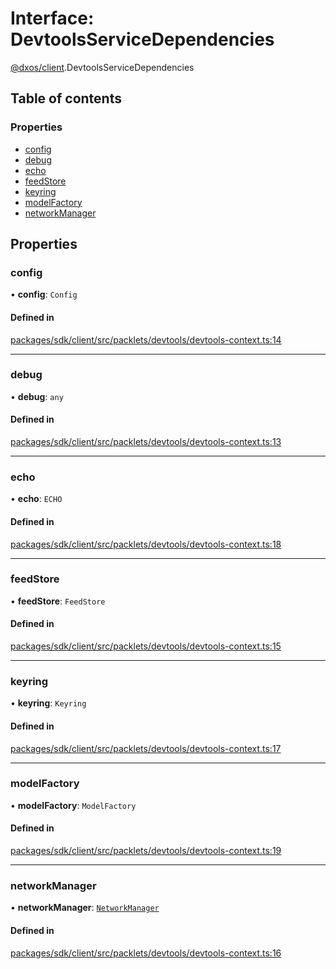 # Interface: DevtoolsServiceDependencies

[@dxos/client](../modules/dxos_client.md).DevtoolsServiceDependencies

## Table of contents

### Properties

- [config](dxos_client.DevtoolsServiceDependencies.md#config)
- [debug](dxos_client.DevtoolsServiceDependencies.md#debug)
- [echo](dxos_client.DevtoolsServiceDependencies.md#echo)
- [feedStore](dxos_client.DevtoolsServiceDependencies.md#feedstore)
- [keyring](dxos_client.DevtoolsServiceDependencies.md#keyring)
- [modelFactory](dxos_client.DevtoolsServiceDependencies.md#modelfactory)
- [networkManager](dxos_client.DevtoolsServiceDependencies.md#networkmanager)

## Properties

### config

• **config**: `Config`

#### Defined in

[packages/sdk/client/src/packlets/devtools/devtools-context.ts:14](https://github.com/dxos/dxos/blob/32ae9b579/packages/sdk/client/src/packlets/devtools/devtools-context.ts#L14)

___

### debug

• **debug**: `any`

#### Defined in

[packages/sdk/client/src/packlets/devtools/devtools-context.ts:13](https://github.com/dxos/dxos/blob/32ae9b579/packages/sdk/client/src/packlets/devtools/devtools-context.ts#L13)

___

### echo

• **echo**: `ECHO`

#### Defined in

[packages/sdk/client/src/packlets/devtools/devtools-context.ts:18](https://github.com/dxos/dxos/blob/32ae9b579/packages/sdk/client/src/packlets/devtools/devtools-context.ts#L18)

___

### feedStore

• **feedStore**: `FeedStore`

#### Defined in

[packages/sdk/client/src/packlets/devtools/devtools-context.ts:15](https://github.com/dxos/dxos/blob/32ae9b579/packages/sdk/client/src/packlets/devtools/devtools-context.ts#L15)

___

### keyring

• **keyring**: `Keyring`

#### Defined in

[packages/sdk/client/src/packlets/devtools/devtools-context.ts:17](https://github.com/dxos/dxos/blob/32ae9b579/packages/sdk/client/src/packlets/devtools/devtools-context.ts#L17)

___

### modelFactory

• **modelFactory**: `ModelFactory`

#### Defined in

[packages/sdk/client/src/packlets/devtools/devtools-context.ts:19](https://github.com/dxos/dxos/blob/32ae9b579/packages/sdk/client/src/packlets/devtools/devtools-context.ts#L19)

___

### networkManager

• **networkManager**: [`NetworkManager`](../classes/dxos_client.NetworkManager.md)

#### Defined in

[packages/sdk/client/src/packlets/devtools/devtools-context.ts:16](https://github.com/dxos/dxos/blob/32ae9b579/packages/sdk/client/src/packlets/devtools/devtools-context.ts#L16)
